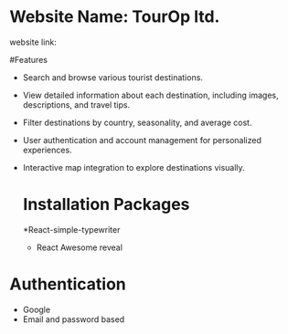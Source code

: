 # Website Name: TourOp ltd.
website link: 

#Features
* Search and browse various tourist destinations.
* View detailed information about each destination, including images, descriptions, and travel tips.
* Filter destinations by country, seasonality, and average cost.
* User authentication and account management for personalized experiences.
* Interactive map integration to explore destinations visually.



  # Installation Packages
  *React-simple-typewriter
  * React Awesome reveal
# Authentication
* Google
* Email and password based





